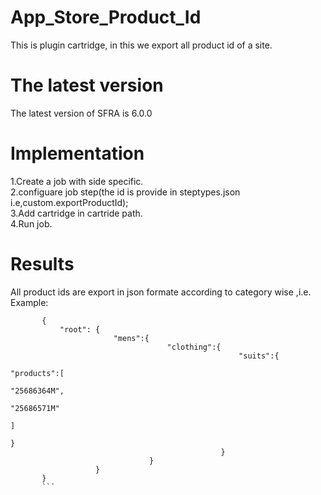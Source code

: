 # App_Store_Product_Id
  This is plugin cartridge, in this we export all  product id of a site.

# The latest version

The latest version of SFRA is 6.0.0

# Implementation
  
1.Create a job with side specific. \
2.configuare job step(the id is provide in steptypes.json i.e,custom.exportProductId); \
3.Add cartridge in cartride path. \
4.Run job.

# Results
 All product ids are export in json formate according to category wise ,i.e.
 Example:
 ```
        {
            "root": {
                        "mens":{
                                    "clothing":{
                                                    "suits":{
                                                                                                                                                           "products":[
                                                                                                                                                                        "25686364M",
                                                                                                                                                                        "25686571M"
                                                                                                                                                                       ]
                                                                                                                                                       }
                                                }
                                }
                    }
        }
        ```
